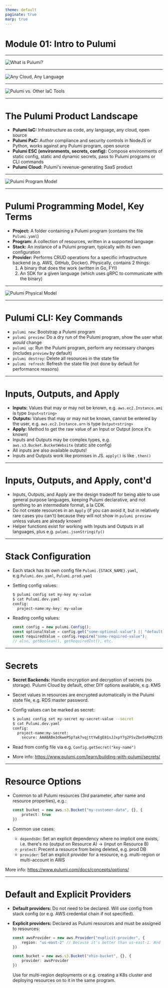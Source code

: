 ```yaml
---
theme: default
paginate: true
marp: true
---
```


# **Module 01: Intro to Pulumi**

---

![What is Pulumi?](./images/what-is-pulumi.png "What is Pulumi?")

---

![Any Cloud, Any Language](./images/any-cloud-any-language.png "Any Cloud, Any Language")

---

![Pulumi vs. Other IaC Tools](./images/pulumi-vs-others.png "Pulumi vs. Other IaC Tools")

---

# The Pulumi Product Landscape

* **Pulumi IaC:** Infrastructure as code, any language, any cloud, open source
* **Pulumi PaC:** Author compliance and security controls in NodeJS or Python, works against any Pulumi program, open source
* **Pulumi ESC (environments, secrets, config):** Compose environments of static config, static and dynamic secrets, pass to Pulumi programs or CLI commands
* **Pulumi Cloud:** Pulumi's revenue-generating SaaS product

---

![Pulumi Program Model](./images/pulumi-program-model.png "Pulumi Program Model")

---

# Pulumi Programming Model, Key Terms

* **Project:** A folder containing a Pulumi program (contains the file `Pulumi.yaml`)
* **Program:** A collection of resources, written in a supported language
* **Stack:** An instance of a Pulumi program, typically with its own configuration
* **Provider:** Performs CRUD operations for a specific infrastructure backend (e.g. AWS, GitHub, Docker). Physically, contains 2 things:
  1. A binary that does the work (written in Go, FYI)
  1. An SDK for a given language (which uses gRPC to communicate with the binary)

---

![Pulumi Physical Model](./images/pulumi-physical-model.png "Pulumi Physical Model")

---

# Pulumi CLI: Key Commands

* `pulumi new`: Bootstrap a Pulumi program
* `pulumi preview`: Do a dry run of the Pulumi program, show the user what _would_ change
* `pulumi up`: Run the Pulumi program, perform any necessary changes (includes `preview` by default)
* `pulumi destroy`: Delete all resources in the state file
* `pulumi refresh`: Refresh the state file (not done by default for performance reasons)

---

# Inputs, Outputs, and Apply

* **Inputs:** Values that may or may not be known, e.g. `aws.ec2.Instance.ami` is type `Input<string>`
* **Outputs:** Values that may or may not be known, cannot be entered by the user, e.g. `aws.ec2.Instance.arn` is type `Output<string>`
* **Apply:** Method to get the raw value of an Input or Output (once it's known)
* Inputs and Outputs may be complex types, e.g. `aws.s3.Bucket.BucketWebsite` (static site config)
* All inputs are also available outputs!
* Inputs and Outputs work like promises in JS. `apply()` is like `.then()`

---

# Inputs, Outputs, and Apply, cont'd

* Inputs, Outputs, and Apply are the design tradeoff for being able to use general purpose languages, keeping Pulumi declarative, and not synthing to an intermediate format, a la CDK.
* Do not create resources in an `Apply` (if you can avoid it, but in relatively rare cases you can't) because they will not show in `pulumi preview` unless values are already known!
* Helper functions exist for working with Inputs and Outputs in all languages, plus e.g. `pulumi.jsonStringify()`

---

# Stack Configuration

* Each stack has its own config file `Pulumi.{STACK_NAME}.yaml`, e.g.`Pulumi.dev.yaml`, `Pulumi.prod.yaml`
* Setting config values:

    ```bash
    $ pulumi config set my-key my-value
    $ cat Pulumi.dev.yaml
    config:
      project-name:my-key: my-value
    ```

* Reading config values:

    ```typescript
    const config = new pulumi.Config();
    const optionalValue = config.get("some-optional-value") || "default-value";
    const requiredValue = config.require("some-required-value");
    // also, getBoolean(), getRequiredInt(), etc.
    ```

---

# Secrets

* **Secret Backends:** Handle encryption and decryption of secrets (no storage). Pulumi Cloud by default, other DIY options available, e.g. KMS
* Secret values in resources are encrypted automatically in the Pulumi state file, e.g. RDS master password.
* Config values can be marked as secret:

    ```bash
    $ pulumi config set my-secret my-secret-value --secret
    $ cat Pulumi.dev.yaml
    config:
      project-name:my-secret:
        secure: AAABABe3dkwePSpTak7vqjttYwEgE81sJJxpY7g2FSvZbn5sRMqZJ35372k2Lwg=
    ```

* Read from config file via e.g. `Config.getSecret("key-name")`
* More info: <https://www.pulumi.com/learn/building-with-pulumi/secrets/>

---

# Resource Options

* Common to all Pulumi resources (3rd parameter, after name and resource properties), e.g.:

    ```typescript
    const bucket = new aws.s3.Bucket("my-customer-data", {}, {
        protect: true
    })
    ```

* Common use cases:
  * `dependsOn`: Set an explicit dependency where no implicit one exists, i.e. there's no (output on Resource A) -> (input on Resource B)
  * `protect`: Precent a resource from being deleted, e.g. prod DB
  * `provider`: Set an explicit provider for a resource, e.g. multi-region or multi-account in AWS

More info: <https://www.pulumi.com/docs/concepts/options/>

---

# Default and Explicit Providers

* **Default providers:** Do not need to be declared. Will use config from stack config (or e.g. AWS credential chain if not specified).
* **Explicit providers:** Declared as Pulumi resources and must be assigned to resources:

    ```typescript
    const awsProvider = new aws.Provider("explicit-provider", {
        region: "us-east-2" // Because it's better than us-east-1. And y'all know it.
    })

    const bucket = new aws.s3.Bucket("ohio-bucket", {}, {
        provider: awsProvider
    })
    ```

  Use for multi-region deployments or e.g. creating a K8s cluster and deploying resources on to it in the same program.
